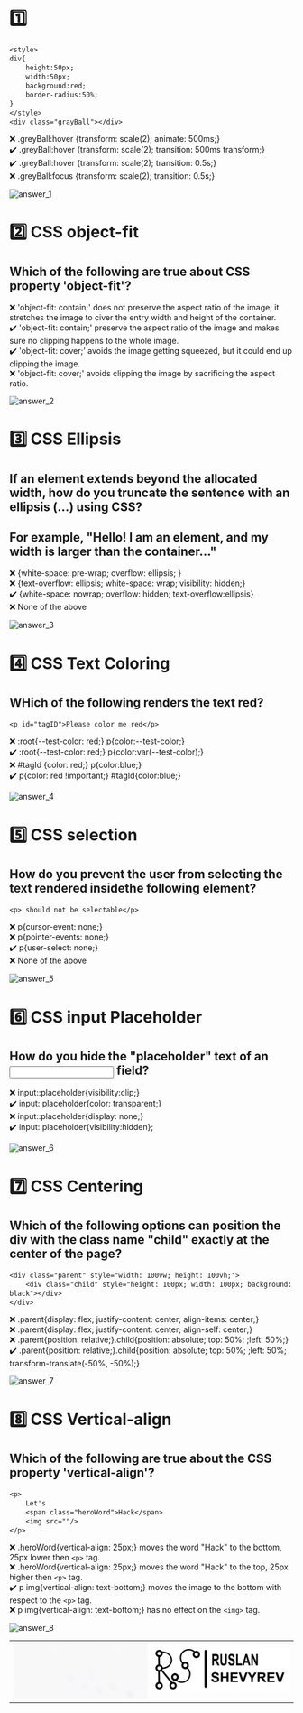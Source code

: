 # :one:
```
<style>
div{
	height:50px;
	width:50px;
	background:red;
	border-radius:50%;
}
</style>
<div class="grayBall"></div>
```
:x: .greyBall:hover {transform: scale(2); animate: 500ms;}\
:heavy_check_mark: .greyBall:hover {transform: scale(2); transition: 500ms transform;}\
:heavy_check_mark: .greyBall:hover {transform: scale(2); transition: 0.5s;}\
:x: .greyBall:focus {transform: scale(2); transition: 0.5s;}

<img src="/Answer_images/Answer_1.png" title="answer_1">

# :two: CSS object-fit

## Which of the following are true about CSS property 'object-fit'?

:x: 'object-fit: contain;' does not preserve the aspect ratio of the image; it stretches the image to civer the entry width and height of the container.\
:heavy_check_mark: 'object-fit: contain;' preserve the aspect ratio of the image and makes sure no clipping happens to the whole image.\
:heavy_check_mark: 'object-fit: cover;' avoids the image getting squeezed, but it could end up clipping the image.\
:x: 'object-fit: cover;' avoids clipping the image by sacrificing the aspect ratio.

<img src="/Answer_images/Answer_2.png" title="answer_2">

# :three: CSS Ellipsis

## If an element extends beyond the allocated width, how do you truncate the sentence with an ellipsis (...) using CSS?

## For example, "Hello! I am an element, and my width is larger than the container..."

:x: {white-space: pre-wrap; overflow: ellipsis; }\
:x: {text-overflow: ellipsis; white-space: wrap; visibility: hidden;}\
:heavy_check_mark: {white-space: nowrap; overflow: hidden; text-overflow:ellipsis}\
:x: None of the above

<img src="/Answer_images/Answer_3.png" title="answer_3">

# :four: CSS Text Coloring

## WHich of the following renders the text red?

```
<p id="tagID">Please color me red</p>
```
:x: :root{--test-color: red;} p{color:--test-color;}\
:heavy_check_mark: :root{--test-color: red;} p{color:var(--test-color);}\
:x: #tagId {color: red;} p{color:blue;}\
:heavy_check_mark: p{color: red !important;} #tagId{color:blue;}

<img src="/Answer_images/Answer_4.png" title="answer_4">

# :five: CSS selection

## How do you prevent the user from selecting the text rendered insidethe following element?

```
<p> should not be selectable</p>
```

:x: p{cursor-event: none;}\
:x: p{pointer-events: none;}\
:heavy_check_mark: p{user-select: none;}\
:x: None of the above

<img src="/Answer_images/Answer_5.png" title="answer_5">

# :six: CSS input Placeholder

## How do you hide the "placeholder" text of an <input> field?

:x: input::placeholder{visibility:clip;}\
:heavy_check_mark: input::placeholder{color: transparent;}\
:x: input::placeholder{display: none;}\
:heavy_check_mark: input::placeholder{visibility:hidden};

<img src="/Answer_images/Answer_6.png" title="answer_6">

# :seven: CSS Centering

## Which of the following options can position the div with the class name "child" exactly at the center of the page?

```
<div class="parent" style="width: 100vw; height: 100vh;">
	<div class="child" style="height: 100px; width: 100px; background: black"></div>
</div>
```

:x: .parent{display: flex; justify-content: center; align-items: center;}\
:x: .parent{display: flex; justify-content: center; align-self: center;}\
:x: .parent{position: relative;}.child{position: absolute; top: 50%; ;left: 50%;}\
:heavy_check_mark: .parent{position: relative;}.child{position: absolute; top: 50%; ;left: 50%; transform-translate(-50%, -50%);}

<img src="/Answer_images/Answer_7.png" title="answer_7">

# :eight: CSS Vertical-align

## Which of the following are true about the CSS property 'vertical-align'?

```
<p>
	Let's
	<span class="heroWord">Hack</span>
	<img src=""/>
</p>
```

:x: .heroWord{vertical-align: 25px;} moves the word "Hack" to the bottom, 25px lower then ```<p>``` tag.\
:x: .heroWord{vertical-align: 25px;} moves the word "Hack" to the top, 25px higher then ```<p>``` tag.\
:heavy_check_mark: p img{vertical-align: text-bottom;} moves the image to the bottom with respect to the ```<p>``` tag.\
:x: p img{vertical-align: text-bottom;} has no effect on the ```<img>``` tag.

<img src="/Answer_images/Answer_8.png" title="answer_8">

<table>
  <tr>
    <td valign="center" width="49%"><img src="https://github.com/Ruslan-Shevyrev/Ruslan-Shevyrev/blob/main/logoRS/logo_mini.gif" title="logo"></td>
    <td valign="center" width="49%"><img src="https://github.com/Ruslan-Shevyrev/Ruslan-Shevyrev/blob/main/logoRS/logoRS_FULL.png" title="RuslanShevyrev"></td>
  </tr>
</table>
